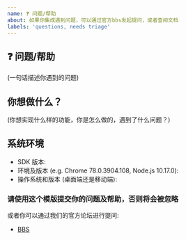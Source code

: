 ```yaml
---
name: ❓ 问题/帮助
about: 如果你集成遇到问题，可以通过官方bbs发起提问，或者查阅文档
labels: 'questions, needs triage'
---
```


## ❓ 问题/帮助

(一句话描述你遇到的问题)

## 你想做什么？

(你想实现什么样的功能，你是怎么做的，遇到了什么问题？)

## 系统环境

- SDK 版本:
- 环境及版本 (e.g. Chrome 78.0.3904.108, Node.js 10.17.0):
- 操作系统和版本 (桌面端还是移动端):

### 请使用这个模版提交你的问题及帮助，否则将会被忽略

或者你可以通过我们的官方论坛进行提问:

- [BBS](https://bbs.anyrtc.io/)
